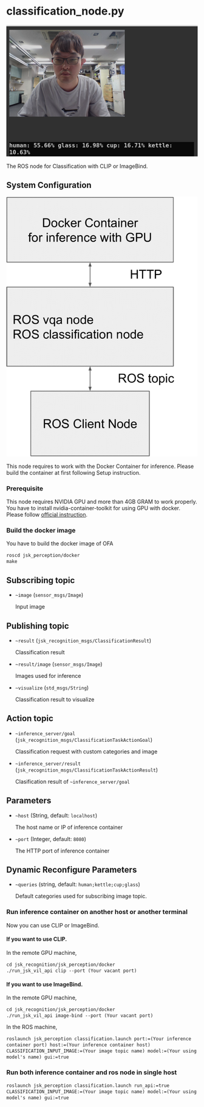 # classification_node.py

![](images/clip.png)

The ROS node for Classification with CLIP or ImageBind.

## System Configuration
![](images/large_scale_vil_system.png)

This node requires to work with the Docker Container for inference. Please build the container at first following Setup instruction.

### Prerequisite
This node requires NVIDIA GPU and more than 4GB GRAM to work properly.
You have to install nvidia-container-toolkit for using GPU with docker. Please follow [official instruction](https://docs.nvidia.com/datacenter/cloud-native/container-toolkit/install-guide.html).

### Build the docker image
You have to build the docker image of OFA

```shell
roscd jsk_perception/docker
make
```

## Subscribing topic
* `~image` (`sensor_msgs/Image`)

  Input image

## Publishing topic
* `~result` (`jsk_recognition_msgs/ClassificationResult`)
  
  Classification result
  
* `~result/image` (`sensor_msgs/Image`)
  
  Images used for inference
  
* `~visualize` (`std_msgs/String`)

  Classification result to visualize
  
## Action topic
* `~inference_server/goal` (`jsk_recognition_msgs/ClassificationTaskActionGoal`) 
  
  Classification request with custom categories and image
  
* `~inference_server/result` (`jsk_recognition_msgs/ClassificationTaskActionResult`)
  
  Clasification result of `~inference_server/goal`

## Parameters
* `~host` (String, default: `localhost`)

  The host name or IP of inference container 

* `~port` (Integer, default: `8080`)

  The HTTP port of inference container

## Dynamic Reconfigure Parameters
* `~queries` (string, default: `human;kettle;cup;glass`) 

  Default categories used for subscribing image topic.

### Run inference container on another host or another terminal
Now you can use CLIP or ImageBind.

#### If you want to use CLIP.
In the remote GPU machine,
```shell
cd jsk_recognition/jsk_perception/docker
./run_jsk_vil_api clip --port (Your vacant port)
```

#### If you want to use ImageBind.
In the remote GPU machine,
```shell
cd jsk_recognition/jsk_perception/docker
./run_jsk_vil_api image-bind --port (Your vacant port)
```

In the ROS machine,
```shell
roslaunch jsk_perception classification.launch port:=(Your inference container port) host:=(Your inference container host) CLASSIFICATION_INPUT_IMAGE:=(Your image topic name) model:=(Your using model's name) gui:=true 
```


### Run both inference container and ros node in single host 
```
roslaunch jsk_perception classification.launch run_api:=true CLASSIFICATION_INPUT_IMAGE:=(Your image topic name) model:=(Your using model's name) gui:=true 
```
